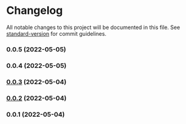 # Changelog

All notable changes to this project will be documented in this file. See [standard-version](https://github.com/conventional-changelog/standard-version) for commit guidelines.

### 0.0.5 (2022-05-05)

### 0.0.4 (2022-05-05)

### [0.0.3](https://github.com/Kikobeats/test-automate-release/compare/v0.0.2...v0.0.3) (2022-05-04)

### [0.0.2](https://github.com/Kikobeats/test-automate-release/compare/v0.0.1...v0.0.2) (2022-05-04)

### 0.0.1 (2022-05-04)

